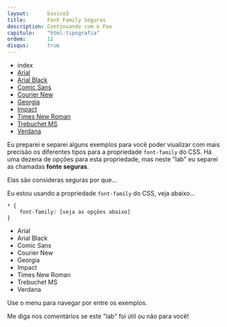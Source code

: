 ```yaml
---
layout:      basico3
title:       Font Family Seguras
description: Continuando com o Foo
capitulo:    "html-tipografia"
ordem:       12
disqus:      true
---
```


<ul class="nav">
  <li class="nav-item">
    <a class="nav-link disabled">index</a>
  </li>
  <li class="nav-item">
    <a class="nav-link" href="arial/">Arial</a>
  </li>
  <li class="nav-item">
    <a class="nav-link" href="arial-black/">Arial Black</a>
  </li>
  <li class="nav-item">
    <a class="nav-link" href="comic-sans/">Comic Sans</a>
  </li>
  <li class="nav-item">
    <a class="nav-link" href="courier-new/">Courier New</a>
  </li>
  <li class="nav-item">
    <a class="nav-link" href="Georgia/">Georgia</a>
  </li>
  <li class="nav-item">
    <a class="nav-link" href="impact/">Impact</a>
  </li>
  <li class="nav-item">
    <a class="nav-link" href="times-new-roman/">Times New Roman</a>
  </li>
  <li class="nav-item">
    <a class="nav-link" href="trebuchet-ms/">Trebuchet MS</a>
  </li>
  <li class="nav-item">
    <a class="nav-link" href="verdana/">Verdana</a>
  </li>
</ul>

Eu preparei e separei alguns exemplos para você poder viualizar com mais precisão os diferentes tipos para a propriedade
`font-family` do CSS. Há uma dezena de opções para esta propriedade, mas neste "lab" eu separei as chamadas __fonte seguras__.

Elas são consideras seguras por que...

Eu estou usando a propriedade `font-family` do CSS, veja abaixo...

    * {
        font-family: [veja as opções abaixo]
    }

- Arial
- Arial Black
- Comic Sans
- Courier New
- Georgia
- Impact
- Times New Roman
- Trebuchet MS
- Verdana

Use o menu para navegar por entre os exemplos.


Me diga nos comentários se este "lab" foi útil ou não para você!